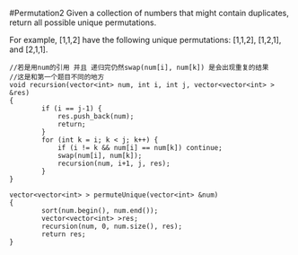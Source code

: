 #Permutation2
Given a collection of numbers that might contain duplicates, return all possible unique permutations.

For example,
[1,1,2] have the following unique permutations:
[1,1,2], [1,2,1], and [2,1,1].



```
//若是用num的引用 并且 递归完仍然swap(num[i], num[k]) 是会出现重复的结果
//这是和第一个题目不同的地方
void recursion(vector<int> num, int i, int j, vector<vector<int> > &res) 
{
        if (i == j-1) {
            res.push_back(num);
            return;
        }
        for (int k = i; k < j; k++) {
            if (i != k && num[i] == num[k]) continue;
            swap(num[i], num[k]);
            recursion(num, i+1, j, res);
        }
}

vector<vector<int> > permuteUnique(vector<int> &num) 
{
        sort(num.begin(), num.end());
        vector<vector<int> >res;
        recursion(num, 0, num.size(), res);
        return res;
}
```
